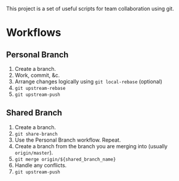 This project is a set of useful scripts for team collaboration using git.

# Workflows #

## Personal Branch ##

1. Create a branch.
2. Work, commit, &c.
3. Arrange changes logically using `git local-rebase` (optional)
4. `git upstream-rebase`
5. `git upstream-push`

## Shared Branch ##

1. Create a branch.
2. `git share-branch`
3. Use the Personal Branch workflow. Repeat.
8. Create a branch from the branch you are merging into (usually `origin/master`).
9. `git merge origin/${shared_branch_name}`
10. Handle any conflicts.
11. `git upstream-push`
